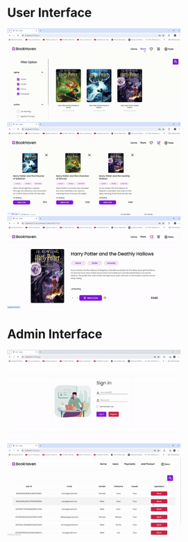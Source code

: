 # User Interface

<a href="https://github.com/PuneethK9/CodeEditor/tree/master/src/assests/Codeeditorclip-ezgif.com-speed.gif">
<img src="book\src\assets\UserInterface (3).gif" width="400"></a>


<a href="https://github.com/PuneethK9/CodeEditor/tree/master/src/assests/Codeeditorclip-ezgif.com-speed.gif">
<img src="book\src\assets\UserInterface (4).gif" width="400"></a>


<a href="https://github.com/PuneethK9/CodeEditor/tree/master/src/assests/Codeeditorclip-ezgif.com-speed.gif">
<img src="book\src\assets\UserInterface-ezgif.com-video-to-gif-converter.gif" width="400"></a>


# Admin Interface

<a href="https://github.com/PuneethK9/CodeEditor/tree/master/src/assests/Codeeditorclip-ezgif.com-speed.gif">
<img src="book\src\assets\AdminInterface-ezgif.com-video-to-gif-converter.gif" width="400"></a>


<a href="https://github.com/PuneethK9/CodeEditor/tree/master/src/assests/Codeeditorclip-ezgif.com-speed.gif">
<img src="book\src\assets\AdminInterface-ezgif.com-video-to-gif-converter (1).gif" width="400"></a>







